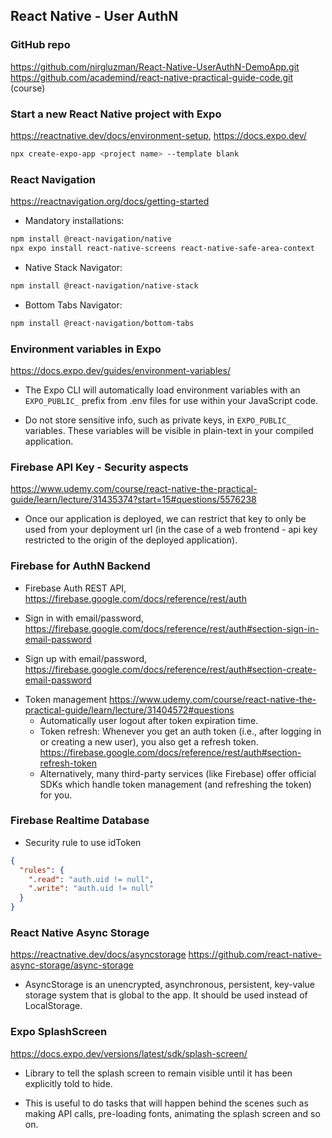 ## React Native - User AuthN

### GitHub repo

https://github.com/nirgluzman/React-Native-UserAuthN-DemoApp.git
https://github.com/academind/react-native-practical-guide-code.git (course)

### Start a new React Native project with Expo

https://reactnative.dev/docs/environment-setup, https://docs.expo.dev/

```bash
npx create-expo-app <project name> --template blank
```

### React Navigation

https://reactnavigation.org/docs/getting-started

- Mandatory installations:

```bash
npm install @react-navigation/native
npx expo install react-native-screens react-native-safe-area-context
```

- Native Stack Navigator:

```bash
npm install @react-navigation/native-stack
```

- Bottom Tabs Navigator:

```bash
npm install @react-navigation/bottom-tabs
```

### Environment variables in Expo

https://docs.expo.dev/guides/environment-variables/

- The Expo CLI will automatically load environment variables with an `EXPO_PUBLIC_` prefix from .env
  files for use within your JavaScript code.

- Do not store sensitive info, such as private keys, in `EXPO_PUBLIC_` variables. These variables
  will be visible in plain-text in your compiled application.

### Firebase API Key - Security aspects

https://www.udemy.com/course/react-native-the-practical-guide/learn/lecture/31435374?start=15#questions/5576238

- Once our application is deployed, we can restrict that key to only be used from your deployment
  url (in the case of a web frontend - api key restricted to the origin of the deployed
  application).

### Firebase for AuthN Backend

- Firebase Auth REST API, https://firebase.google.com/docs/reference/rest/auth

* Sign in with email/password,
  https://firebase.google.com/docs/reference/rest/auth#section-sign-in-email-password

* Sign up with email/password,
  https://firebase.google.com/docs/reference/rest/auth#section-create-email-password

- Token management
  https://www.udemy.com/course/react-native-the-practical-guide/learn/lecture/31404572#questions
  - Automatically user logout after token expiration time.
  - Token refresh: Whenever you get an auth token (i.e., after logging in or creating a new user),
    you also get a refresh token.
    https://firebase.google.com/docs/reference/rest/auth#section-refresh-token
  - Alternatively, many third-party services (like Firebase) offer official SDKs which handle token
    management (and refreshing the token) for you.

### Firebase Realtime Database

- Security rule to use idToken

```json
{
  "rules": {
    ".read": "auth.uid != null",
    ".write": "auth.uid != null"
  }
}
```

### React Native Async Storage

https://reactnative.dev/docs/asyncstorage
https://github.com/react-native-async-storage/async-storage

- AsyncStorage is an unencrypted, asynchronous, persistent, key-value storage system that is global
  to the app. It should be used instead of LocalStorage.

### Expo SplashScreen

https://docs.expo.dev/versions/latest/sdk/splash-screen/

- Library to tell the splash screen to remain visible until it has been explicitly told to hide.

- This is useful to do tasks that will happen behind the scenes such as making API calls,
  pre-loading fonts, animating the splash screen and so on.
